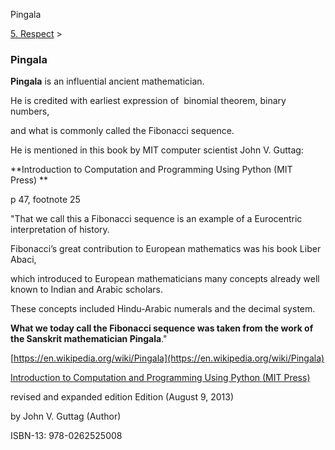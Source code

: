 Pingala 

[5\. Respect](../heros.html)‎ > ‎

### Pingala

**Pingala** is an influential ancient mathematician. 

He is credited with earliest expression of  binomial theorem, binary numbers,

and what is commonly called the Fibonacci sequence. 

  

He is mentioned in this book by MIT computer scientist John V. Guttag:

**Introduction to Computation and Programming Using Python (MIT Press) **

p 47, footnote 25

"That we call this a Fibonacci sequence is an example of a Eurocentric interpretation of history. 

Fibonacci’s great contribution to European mathematics was his book Liber Abaci, 

which introduced to European mathematicians many concepts already well known to Indian and Arabic scholars. 

These concepts included Hindu-Arabic numerals and the decimal system. 

**What we today call the Fibonacci sequence was taken from the work of the Sanskrit mathematician Pingala**."

  

[https://en.wikipedia.org/wiki/Pingala](https://en.wikipedia.org/wiki/Pingala)

  

[Introduction to Computation and Programming Using Python (MIT Press)](https://www.amazon.com/Introduction-Computation-Programming-Using-Python/dp/0262525003) 

revised and expanded edition Edition (August 9, 2013)

by John V. Guttag (Author)

ISBN-13: 978-0262525008

  

